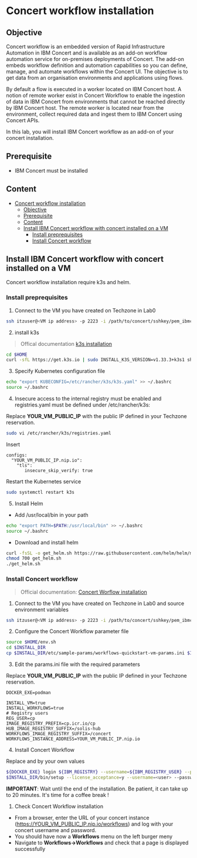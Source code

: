 # Concert workflow installation

## Objective

Concert workflow is an embedded version of Rapid Infrastructure Automation in IBM Concert and is available as an add-on workflow automation service for on-premises deployments of Concert. 
The add-on embeds workflow definition and automation capabilities so you can define, manage, and automate workflows within the Concert UI.
The objective is to get data from an organisation environments and applications using flows.  

By default a flow is executed in a worker located on IBM Concert host. A notion of remote worker exist in Concert Workflow to enable the ingestion of data in IBM Concert from environments that cannot be reached directly by IBM Concert host. The remote worker is located near from the environment, collect required data and ingest them to IBM Concert using Concert APIs.

In this lab, you will install IBM Concert workflow as an add-on of your concert installation.

## Prerequisite

- IBM Concert must be installed

## Content

- [Concert workflow installation](#concert-workflow-installation)
  - [Objective](#objective)
  - [Prerequisite](#prerequisite)
  - [Content](#content)
  - [Install IBM Concert workflow with concert installed on a VM](#install-ibm-concert-workflow-with-concert-installed-on-a-vm)
    - [Install preprequisites](#install-preprequisites)
    - [Install Concert workflow](#install-concert-workflow)

## Install IBM Concert workflow with concert installed on a VM

Concert workflow installation require k3s and helm.

### Install preprequisites

1. Connect to the VM you have created on Techzone in Lab0

```bash
ssh itzuser@<VM ip address> -p 2223 -i /path/to/concert/sshkey/pem_ibmcloudvsi_download.pem
```

2. install k3s

> Offical documentation [k3s installation](https://www.ibm.com/docs/en/rapid-infra-auto/1.1.x?topic=planning-software-requirements#software_requirements__k3s__title__1)

```bash
cd $HOME
curl -sfL https://get.k3s.io | sudo INSTALL_K3S_VERSION=v1.33.3+k3s1 sh -s - --write-kubeconfig-mode 644 --disable traefik
```

3. Specify Kubernetes configuration file

```bash
echo "export KUBECONFIG=/etc/rancher/k3s/k3s.yaml" >> ~/.bashrc
source ~/.bashrc
```

4. Insecure access to the internal registry must be enabled and registries.yaml must be defined under /etc/rancher/k3s:

Replace **YOUR_VM_PUBLIC_IP** with the public IP defined in your Techzone reservation.

```bash
sudo vi /etc/rancher/k3s/registries.yaml
```

Insert

```text
configs:
  "YOUR_VM_PUBLIC_IP.nip.io": 
    "tls": 
       insecure_skip_verify: true
```

Restart the Kubernetes service

```bash
sudo systemctl restart k3s
```

5. Install Helm

- Add /usr/local/bin in your path

```bash
echo "export PATH=$PATH:/usr/local/bin" >> ~/.bashrc
source ~/.bashrc
```

- Download and install helm
  
```bash
curl -fsSL -o get_helm.sh https://raw.githubusercontent.com/helm/helm/main/scripts/get-helm-3
chmod 700 get_helm.sh
./get_helm.sh
```

### Install Concert workflow

> Official documentation: [Concert Worflow installation](https://www.ibm.com/docs/en/concert/2.0.0?topic=vm-installing-concert-software)

1. Connect to the VM you have created on Techzone in Lab0 and source environment variables

```bash
ssh itzuser@<VM ip address> -p 2223 -i /path/to/concert/sshkey/pem_ibmcloudvsi_download.pem
```

2. Configure the Concert Workflow parameter file

```bash
source $HOME/env.sh
cd $INSTALL_DIR
cp $INSTALL_DIR/etc/sample-params/workflows-quickstart-vm-params.ini $INSTALL_DIR/etc/params.ini
```

3. Edit the params.ini file with the required parameters

Replace **YOUR_VM_PUBLIC_IP** with the public IP defined in your Techzone reservation.

```text
DOCKER_EXE=podman

INSTALL_VM=true
INSTALL_WORKFLOWS=true
# Registry users
REG_USER=cp
IMAGE_REGISTRY_PREFIX=cp.icr.io/cp
HUB_IMAGE_REGISTRY_SUFFIX=/solis-hub
WORKFLOWS_IMAGE_REGISTRY_SUFFIX=/concert         
WORKFLOWS_INSTANCE_ADDRESS=YOUR_VM_PUBLIC_IP.nip.io
```

4. Install Concert Workflow

Replace <user> and <password> by your own values

```bash
${DOCKER_EXE} login ${IBM_REGISTRY} --username=${IBM_REGISTRY_USER} --password=${IBM_REGISTRY_PASSWORD}
$INSTALL_DIR/bin/setup --license_acceptance=y --username=<user> --password=<password> --registry_password=${IBM_REGISTRY_PASSWORD}
```

**IMPORTANT**: Wait until the end of the installation. Be patient, it can take up to 20 minutes. It's time for a coffee break !

1. Check Concert Workflow installation
  
- From a browser, enter the URL of your concert instance (https://YOUR_VM_PUBLIC_IP.nip.io/workflows) and log with your concert username and password.
- You should have now a **Workflows** menu on the left burger meny
- Navigate to **Workflows->Workflows** and check that a page is displayed successfully